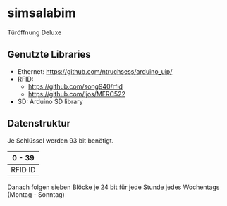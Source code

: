 simsalabim
==========

Türöffnung Deluxe

Genutzte Libraries
------------------

* Ethernet: https://github.com/ntruchsess/arduino_uip/
* RFID:
  * https://github.com/song940/rfid
  * https://github.com/ljos/MFRC522
* SD: Arduino SD library

Datenstruktur
-------------

Je Schlüssel werden 93 bit benötigt.

|  0  - 39  |
| --------- |
|  RFID ID  |

Danach folgen sieben Blöcke je 24 bit für jede Stunde jedes Wochentags (Montag - Sonntag)
